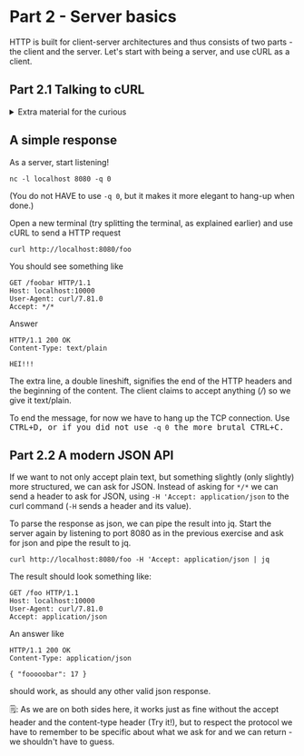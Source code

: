 # Part 2 - Server basics
HTTP is built for client-server architectures and thus consists of two parts - the client and the server. Let's start with being a server, and use cURL as a client.

## Part 2.1 Talking to cURL

<details>
    <summary> Extra material for the curious </summary>

A server will listen to connections on the server's IP adress and a designated port.
(In these exercises, we will only be able to answer one connection at a time, but in practice the server will hand off over connections so it can continue listen for new requests. Each connection is identified by its socket pair, that is the client's IP and port and the server's IP and port.)

</details>

## A simple response

As a server, start listening!
```
nc -l localhost 8080 -q 0
```
(You do not HAVE to use ```-q 0```, but it makes it more elegant to hang-up when done.)

Open a new terminal (try splitting the terminal, as explained earlier) and use cURL to send a HTTP request
```
curl http://localhost:8080/foo 
```

You should see something like 
```
GET /foobar HTTP/1.1
Host: localhost:10000
User-Agent: curl/7.81.0
Accept: */*
```

Answer 
```
HTTP/1.1 200 OK
Content-Type: text/plain

HEI!!!
```
The extra line, a double lineshift, signifies the end of the HTTP headers and the beginning of the content. The client claims to accept anything (*/*) so we give it text/plain.

To end the message, for now we have to hang up the TCP connection. Use <kbd>CTRL</kdb>+<kbd>D</kdb>, or if you did not use ```-q 0``` the more brutal <kbd>CTRL</kdb>+<kbd>C</kdb>.

## Part 2.2 A modern JSON API

If we want to not only accept plain text, but something slightly (only slightly) more structured, we can ask for JSON. Instead of asking for ```*/*``` we can send a header to ask for JSON, using ```-H 'Accept: application/json``` to the curl command (```-H``` sends a header and its value).

To parse the response as json, we can pipe the result into jq. Start the server again by listening to port 8080 as in the previous exercise and ask for json and pipe the result to jq.
```
curl http://localhost:8080/foo -H 'Accept: application/json | jq
```

The result should look something like:
```
GET /foo HTTP/1.1
Host: localhost:10000
User-Agent: curl/7.81.0
Accept: application/json
```

An answer like
```
HTTP/1.1 200 OK
Content-Type: application/json

{ "fooooobar": 17 }
```

should work, as should any other valid json response. 

🗒️: As we are on both sides here, it works just as fine without the accept header and the content-type header (Try it!), but to respect the protocol we have to remember to be specific about what we ask for and we can return - we shouldn't have to guess.
